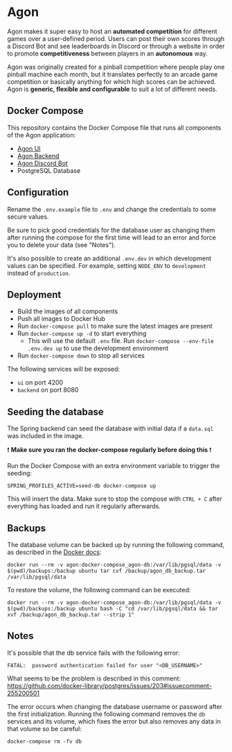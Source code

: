 # Agon

Agon makes it super easy to host an **automated competition** for different games over a user-defined period. 
Users can post their own scores through a Discord Bot and see leaderboards in Discord or through a website in order to promote **competitiveness** between players in an **autonomous** way.

Agon was originally created for a pinball competition where people play one pinball machine each month, but it translates perfectly to an arcade game competition or basically anything for which high scores can be achieved. Agon is **generic, flexible and configurable** to suit a lot of different needs.

## Docker Compose

This repository contains the Docker Compose file that runs all components of the Agon application:

* [Agon UI](https://github.com/KevinVanthuyne/agon-ui)
* [Agon Backend](https://github.com/KevinVanthuyne/agon-backend)
* [Agon Discord Bot](https://github.com/KevinVanthuyne/agon-discord-competition-bot)
* PostgreSQL Database

## Configuration

Rename the `.env.example` file to `.env` and change the credentials to some secure values. 

Be sure to pick good credentials for the database user as changing them after running the compose for the first time will lead to an error and force you to delete your data (see "Notes").

It's also possible to create an additional `.env.dev` in which development values can be specified.
For example, setting `NODE_ENV` to `development` instead of `production`.

## Deployment

- Build the images of all components
- Push all images to Docker Hub
- Run `docker-compose pull` to make sure the latest images are present
- Run `docker-compose up -d` to start everything
  - This will use the default `.env` file. Run `docker-compose --env-file .env.dev up` to use the development environment
- Run `docker-compose down` to stop all services

The following services will be exposed:
- `ui` on port 4200
- `backend` on port 8080

## Seeding the database

The Spring backend can seed the database with initial data if a `data.sql` was included in the image.

❗ **Make sure you ran the docker-compose regularly before doing this**  ❗

Run the Docker Compose with an extra environment variable to trigger the seeding:

```
SPRING_PROFILES_ACTIVE=seed-db docker-compose up
```

This will insert the data. Make sure to stop the compose with `CTRL + C`  after everything has loaded and run it regularly afterwards. 

## Backups

The database volume can be backed up by running the following command, as described in the [Docker docs](https://docs.docker.com/storage/volumes/#backup-restore-or-migrate-data-volumes):
```
docker run --rm -v agon-docker-compose_agon-db:/var/lib/pgsql/data -v $(pwd)/backups:/backup ubuntu tar cvf /backup/agon_db_backup.tar /var/lib/pgsql/data
```

To restore the volume, the following command can be executed:
```
docker run --rm -v agon-docker-compose_agon-db:/var/lib/pgsql/data -v $(pwd)/backups:/backup ubuntu bash -C "cd /var/lib/pgsql/data && tar xvf /backup/agon_db_backup.tar --strip 1"
```

## Notes

It's possible that the db service fails with the following error:
```
FATAL:  password authentication failed for user "<DB_USERNAME>"
```
What seems to be the problem is described in this comment: https://github.com/docker-library/postgres/issues/203#issuecomment-255200501

The error occurs when changing the database username or password after the first initialization. Running the following command removes the `db` services and its volume, which fixes the error but also removes any data in that volume so be careful:
```
docker-compose rm -fv db
``` 